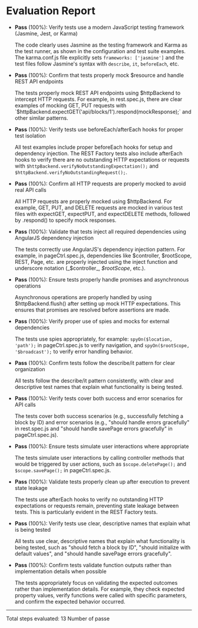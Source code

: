 # Evaluation Report

- **Pass** (100%): Verify tests use a modern JavaScript testing framework (Jasmine, Jest, or Karma)
  
  The code clearly uses Jasmine as the testing framework and Karma as the test runner, as shown in the configuration and test suite examples. The karma.conf.js file explicitly sets `frameworks: ['jasmine']` and the test files follow Jasmine's syntax with `describe`, `it`, `beforeEach`, etc.

- **Pass** (100%): Confirm that tests properly mock $resource and handle REST API endpoints
  
  The tests properly mock REST API endpoints using $httpBackend to intercept HTTP requests. For example, in rest.spec.js, there are clear examples of mocking GET, PUT requests with `$httpBackend.expectGET('api/blocks/1').respond(mockResponse);` and other similar patterns.

- **Pass** (100%): Verify tests use beforeEach/afterEach hooks for proper test isolation
  
  All test examples include proper beforeEach hooks for setup and dependency injection. The REST Factory tests also include afterEach hooks to verify there are no outstanding HTTP expectations or requests with `$httpBackend.verifyNoOutstandingExpectation();` and `$httpBackend.verifyNoOutstandingRequest();`.

- **Pass** (100%): Confirm all HTTP requests are properly mocked to avoid real API calls
  
  All HTTP requests are properly mocked using $httpBackend. For example, GET, PUT, and DELETE requests are mocked in various test files with expectGET, expectPUT, and expectDELETE methods, followed by .respond() to specify mock responses.

- **Pass** (100%): Validate that tests inject all required dependencies using AngularJS dependency injection
  
  The tests correctly use AngularJS's dependency injection pattern. For example, in pageCtrl.spec.js, dependencies like $controller, $rootScope, REST, Page, etc. are properly injected using the inject function and underscore notation (_$controller_, _$rootScope_, etc.).

- **Pass** (100%): Ensure tests properly handle promises and asynchronous operations
  
  Asynchronous operations are properly handled by using $httpBackend.flush() after setting up mock HTTP expectations. This ensures that promises are resolved before assertions are made.

- **Pass** (100%): Verify proper use of spies and mocks for external dependencies
  
  The tests use spies appropriately, for example: `spyOn($location, 'path');` in pageCtrl.spec.js to verify navigation, and `spyOn($rootScope, '$broadcast');` to verify error handling behavior.

- **Pass** (100%): Confirm tests follow the describe/it pattern for clear organization
  
  All tests follow the describe/it pattern consistently, with clear and descriptive test names that explain what functionality is being tested.

- **Pass** (100%): Verify tests cover both success and error scenarios for API calls
  
  The tests cover both success scenarios (e.g., successfully fetching a block by ID) and error scenarios (e.g., "should handle errors gracefully" in rest.spec.js and "should handle savePage errors gracefully" in pageCtrl.spec.js).

- **Pass** (100%): Ensure tests simulate user interactions where appropriate
  
  The tests simulate user interactions by calling controller methods that would be triggered by user actions, such as `$scope.deletePage();` and `$scope.savePage();` in pageCtrl.spec.js.

- **Pass** (100%): Validate tests properly clean up after execution to prevent state leakage
  
  The tests use afterEach hooks to verify no outstanding HTTP expectations or requests remain, preventing state leakage between tests. This is particularly evident in the REST Factory tests.

- **Pass** (100%): Verify tests use clear, descriptive names that explain what is being tested
  
  All tests use clear, descriptive names that explain what functionality is being tested, such as "should fetch a block by ID", "should initialize with default values", and "should handle savePage errors gracefully".

- **Pass** (100%): Confirm tests validate function outputs rather than implementation details when possible
  
  The tests appropriately focus on validating the expected outcomes rather than implementation details. For example, they check expected property values, verify functions were called with specific parameters, and confirm the expected behavior occurred.

---

Total steps evaluated: 13
Number of passe